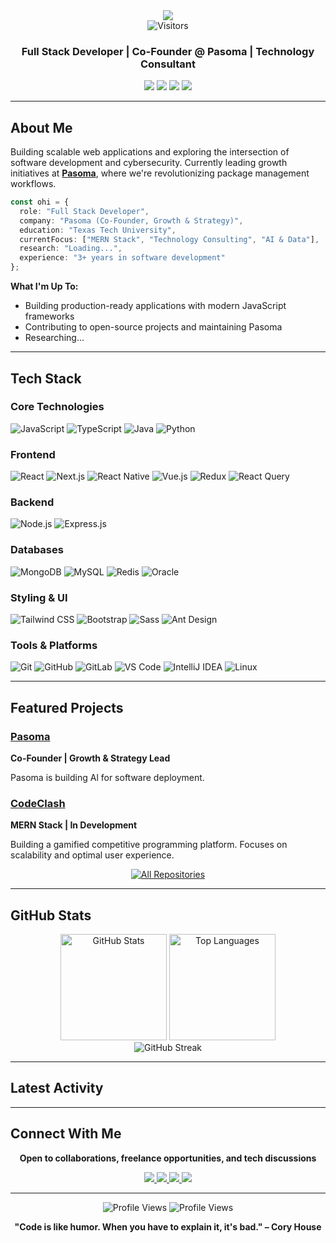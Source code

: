 <div align="center">
  <img src="https://readme-typing-svg.herokuapp.com/?font=Righteous&size=35&center=true&vCenter=true&width=500&height=70&duration=4000&lines=Hi+There!+👋;+I'm+Ohi+Moiza!;" />
</div>

<div align="center">
  <img src="https://visitor-badge.laobi.icu/badge?page_id=ohimoiza1205.ohimoiza1205" alt="Visitors" />
</div>

<h3 align="center">Full Stack Developer | Co-Founder @ Pasoma | Technology Consultant</h3>

<p align="center">
  <a href="mailto:ohimoiza12@gmail.com"><img src="https://img.shields.io/badge/Email-ohimoiza12%40gmail.com-red?style=flat-square&logo=gmail"></a>
  <a href="https://linkedin.com/in/ohinoyi-moiza"><img src="https://img.shields.io/badge/LinkedIn-Connect-blue?style=flat-square&logo=linkedin"></a>
  <a href="https://ohimoiza1205.github.io"><img src="https://img.shields.io/badge/Portfolio-Visit-orange?style=flat-square&logo=google-chrome"></a>
  <a href="https://www.npmjs.com/package/pasoma"><img src="https://img.shields.io/badge/NPM-Pasoma-CB3837?style=flat-square&logo=npm"></a>
</p>

---

## About Me

Building scalable web applications and exploring the intersection of software development and cybersecurity. Currently leading growth initiatives at **[Pasoma](https://www.npmjs.com/package/pasoma)**, where we're revolutionizing package management workflows.

```typescript
const ohi = {
  role: "Full Stack Developer",
  company: "Pasoma (Co-Founder, Growth & Strategy)",
  education: "Texas Tech University",
  currentFocus: ["MERN Stack", "Technology Consulting", "AI & Data"],
  research: "Loading...",
  experience: "3+ years in software development"
};
```

**What I'm Up To:**
- Building production-ready applications with modern JavaScript frameworks
- Contributing to open-source projects and maintaining Pasoma
- Researching...

---

## Tech Stack

### Core Technologies
![JavaScript](https://img.shields.io/badge/JavaScript-F7DF1E?style=for-the-badge&logo=javascript&logoColor=black)
![TypeScript](https://img.shields.io/badge/TypeScript-3178C6?style=for-the-badge&logo=typescript&logoColor=white)
![Java](https://img.shields.io/badge/Java-ED8B00?style=for-the-badge&logo=openjdk&logoColor=white)
![Python](https://img.shields.io/badge/Python-3776AB?style=for-the-badge&logo=python&logoColor=white)

### Frontend
![React](https://img.shields.io/badge/React-20232A?style=for-the-badge&logo=react&logoColor=61DAFB)
![Next.js](https://img.shields.io/badge/Next.js-000000?style=for-the-badge&logo=next.js&logoColor=white)
![React Native](https://img.shields.io/badge/React_Native-20232A?style=for-the-badge&logo=react&logoColor=61DAFB)
![Vue.js](https://img.shields.io/badge/Vue.js-4FC08D?style=for-the-badge&logo=vue.js&logoColor=white)
![Redux](https://img.shields.io/badge/Redux-764ABC?style=for-the-badge&logo=redux&logoColor=white)
![React Query](https://img.shields.io/badge/React_Query-FF4154?style=for-the-badge&logo=react-query&logoColor=white)

### Backend
![Node.js](https://img.shields.io/badge/Node.js-339933?style=for-the-badge&logo=node.js&logoColor=white)
![Express.js](https://img.shields.io/badge/Express.js-000000?style=for-the-badge&logo=express&logoColor=white)

### Databases
![MongoDB](https://img.shields.io/badge/MongoDB-47A248?style=for-the-badge&logo=mongodb&logoColor=white)
![MySQL](https://img.shields.io/badge/MySQL-4479A1?style=for-the-badge&logo=mysql&logoColor=white)
![Redis](https://img.shields.io/badge/Redis-DC382D?style=for-the-badge&logo=redis&logoColor=white)
![Oracle](https://img.shields.io/badge/Oracle-F80000?style=for-the-badge&logo=oracle&logoColor=white)

### Styling & UI
![Tailwind CSS](https://img.shields.io/badge/Tailwind_CSS-38B2AC?style=for-the-badge&logo=tailwind-css&logoColor=white)
![Bootstrap](https://img.shields.io/badge/Bootstrap-7952B3?style=for-the-badge&logo=bootstrap&logoColor=white)
![Sass](https://img.shields.io/badge/Sass-CC6699?style=for-the-badge&logo=sass&logoColor=white)
![Ant Design](https://img.shields.io/badge/Ant_Design-0170FE?style=for-the-badge&logo=ant-design&logoColor=white)

### Tools & Platforms
![Git](https://img.shields.io/badge/Git-F05032?style=for-the-badge&logo=git&logoColor=white)
![GitHub](https://img.shields.io/badge/GitHub-181717?style=for-the-badge&logo=github&logoColor=white)
![GitLab](https://img.shields.io/badge/GitLab-FCA121?style=for-the-badge&logo=gitlab&logoColor=white)
![VS Code](https://img.shields.io/badge/VS_Code-007ACC?style=for-the-badge&logo=visual-studio-code&logoColor=white)
![IntelliJ IDEA](https://img.shields.io/badge/IntelliJ_IDEA-000000?style=for-the-badge&logo=intellij-idea&logoColor=white)
![Linux](https://img.shields.io/badge/Linux-FCC624?style=for-the-badge&logo=linux&logoColor=black)

---

## Featured Projects

### [Pasoma](https://www.npmjs.com/package/pasoma)
**Co-Founder | Growth & Strategy Lead**

Pasoma is building Al for software deployment.

### [CodeClash](https://github.com/Ohimoiza1205/Code-Clash)
**MERN Stack | In Development**

Building a gamified competitive programming platform. Focuses on scalability and optimal user experience.

<div align="center">
  <a href="https://github.com/Ohimoiza1205?tab=repositories">
    <img src="https://img.shields.io/badge/-View%20All%20Projects-2962FF?style=for-the-badge&logo=github&logoColor=white" alt="All Repositories" />
  </a>
</div>

---

## GitHub Stats

<div align="center">
  <img src="https://github-readme-stats.vercel.app/api?username=Ohimoiza1205&show_icons=true&theme=radical&hide_border=true&count_private=true" alt="GitHub Stats" height="170" />
  <img src="https://github-readme-stats.vercel.app/api/top-langs/?username=Ohimoiza1205&layout=compact&theme=radical&hide_border=true" alt="Top Languages" height="170" />
</div>

<div align="center">
  <img src="https://github-readme-streak-stats.herokuapp.com/?user=Ohimoiza1205&theme=radical&hide_border=true" alt="GitHub Streak" />
</div>

---

## Latest Activity

<!--START_SECTION:activity-->
<!--END_SECTION:activity-->

---

## Connect With Me

<div align="center">
  
**Open to collaborations, freelance opportunities, and tech discussions**

<a href="mailto:ohimoiza12@gmail.com">
  <img src="https://img.shields.io/badge/Email-D14836?style=for-the-badge&logo=gmail&logoColor=white" />
</a>
<a href="https://linkedin.com/in/ohinoyi-moiza">
  <img src="https://img.shields.io/badge/LinkedIn-0077B5?style=for-the-badge&logo=linkedin&logoColor=white" />
</a>
<a href="https://ohimoiza1205.github.io">
  <img src="https://img.shields.io/badge/Portfolio-FF5722?style=for-the-badge&logo=google-chrome&logoColor=white" />
</a>
<a href="https://github.com/Ohimoiza1205/Ohimoiza1205/issues">
  <img src="https://img.shields.io/badge/Ask_Me_Anything-181717?style=for-the-badge&logo=github&logoColor=white" />
</a>

</div>

---

<div align="center">
  <img src="https://komarev.com/ghpvc/?username=Ohimoiza1205&style=flat-square&color=blue" alt="Profile Views" />
  <img src="https://visitor-badge.laobi.icu/badge?page_id=ohimoiza1205.ohimoiza1205" alt="Profile Views" />
  
  **"Code is like humor. When you have to explain it, it's bad." – Cory House**
</div>
